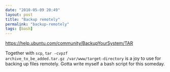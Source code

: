 ```yaml
---
date: "2010-05-09 20:49"
layout: post
title: "Backup remotely"
permalink: "backup-remotely"
tags: [bash]
---
```


<a href="https://help.ubuntu.com/community/BackupYourSystem/TAR">https://help.ubuntu.com/community/BackupYourSystem/TAR</a>

Together with <code>scp</code>, <code>tar -cvpzf archive_to_be_added.tar.gz /var/www/target-directory</code> is a joy to use for backing up files remotely. Gotta write myself a bash script for this someday.
